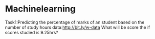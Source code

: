# Machinelearning
Task1:Predicting  the percentage of marks of an student based on the number of
      study hours
      data:http://bit.ly/w-data
      What will be score the if scores studied is 9.25hrs?
